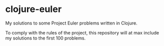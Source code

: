 # clojure-euler
My solutions to some Project Euler problems written in Clojure.

To comply with the rules of the project, this repository will at max include my solutions to the first 100 problems.
